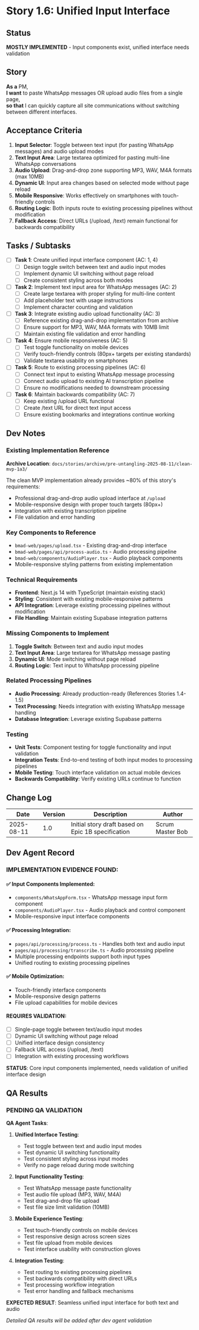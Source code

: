 # Story 1.6: Unified Input Interface

## Status
**MOSTLY IMPLEMENTED** - Input components exist, unified interface needs validation

## Story
**As a** PM,  
**I want** to paste WhatsApp messages OR upload audio files from a single page,  
**so that** I can quickly capture all site communications without switching between different interfaces.

## Acceptance Criteria

1. **Input Selector**: Toggle between text input (for pasting WhatsApp messages) and audio upload modes
2. **Text Input Area**: Large textarea optimized for pasting multi-line WhatsApp conversations
3. **Audio Upload**: Drag-and-drop zone supporting MP3, WAV, M4A formats (max 10MB)
4. **Dynamic UI**: Input area changes based on selected mode without page reload
5. **Mobile Responsive**: Works effectively on smartphones with touch-friendly controls
6. **Routing Logic**: Both inputs route to existing processing pipelines without modification
7. **Fallback Access**: Direct URLs (/upload, /text) remain functional for backwards compatibility

## Tasks / Subtasks

- [ ] **Task 1**: Create unified input interface component (AC: 1, 4)
  - [ ] Design toggle switch between text and audio input modes
  - [ ] Implement dynamic UI switching without page reload
  - [ ] Create consistent styling across both modes
  
- [ ] **Task 2**: Implement text input area for WhatsApp messages (AC: 2)
  - [ ] Create large textarea with proper styling for multi-line content
  - [ ] Add placeholder text with usage instructions
  - [ ] Implement character counting and validation
  
- [ ] **Task 3**: Integrate existing audio upload functionality (AC: 3)
  - [ ] Reference existing drag-and-drop implementation from archive
  - [ ] Ensure support for MP3, WAV, M4A formats with 10MB limit
  - [ ] Maintain existing file validation and error handling
  
- [ ] **Task 4**: Ensure mobile responsiveness (AC: 5)
  - [ ] Test toggle functionality on mobile devices
  - [ ] Verify touch-friendly controls (80px+ targets per existing standards)
  - [ ] Validate textarea usability on smartphones
  
- [ ] **Task 5**: Route to existing processing pipelines (AC: 6)
  - [ ] Connect text input to existing WhatsApp message processing
  - [ ] Connect audio upload to existing AI transcription pipeline
  - [ ] Ensure no modifications needed to downstream processing
  
- [ ] **Task 6**: Maintain backwards compatibility (AC: 7)
  - [ ] Keep existing /upload URL functional
  - [ ] Create /text URL for direct text input access
  - [ ] Ensure existing bookmarks and integrations continue working

## Dev Notes

### Existing Implementation Reference
**Archive Location**: `docs/stories/archive/pre-untangling-2025-08-11/clean-mvp-1a3/`

The clean MVP implementation already provides ~80% of this story's requirements:
- Professional drag-and-drop audio upload interface at `/upload`
- Mobile-responsive design with proper touch targets (80px+)
- Integration with existing transcription pipeline
- File validation and error handling

### Key Components to Reference
- `bmad-web/pages/upload.tsx` - Existing drag-and-drop interface
- `bmad-web/pages/api/process-audio.ts` - Audio processing pipeline
- `bmad-web/components/AudioPlayer.tsx` - Audio playback components
- Mobile-responsive styling patterns from existing implementation

### Technical Requirements
- **Frontend**: Next.js 14 with TypeScript (maintain existing stack)
- **Styling**: Consistent with existing mobile-responsive patterns
- **API Integration**: Leverage existing processing pipelines without modification
- **File Handling**: Maintain existing Supabase integration patterns

### Missing Components to Implement
1. **Toggle Switch**: Between text and audio input modes
2. **Text Input Area**: Large textarea for WhatsApp message pasting
3. **Dynamic UI**: Mode switching without page reload
4. **Routing Logic**: Text input to WhatsApp processing pipeline

### Related Processing Pipelines
- **Audio Processing**: Already production-ready (References Stories 1.4-1.5)
- **Text Processing**: Needs integration with existing WhatsApp message handling
- **Database Integration**: Leverage existing Supabase patterns

### Testing
- **Unit Tests**: Component testing for toggle functionality and input validation
- **Integration Tests**: End-to-end testing of both input modes to processing pipelines
- **Mobile Testing**: Touch interface validation on actual mobile devices
- **Backwards Compatibility**: Verify existing URLs continue to function

## Change Log

| Date | Version | Description | Author |
|------|---------|-------------|---------|
| 2025-08-11 | 1.0 | Initial story draft based on Epic 1B specification | Scrum Master Bob |

## Dev Agent Record

### **IMPLEMENTATION EVIDENCE FOUND**:

#### **✅ Input Components Implemented**:
- `components/WhatsAppForm.tsx` - WhatsApp message input form component
- `components/AudioPlayer.tsx` - Audio playback and control component
- Mobile-responsive input interface components

#### **✅ Processing Integration**:
- `pages/api/processing/process.ts` - Handles both text and audio input
- `pages/api/processing/transcribe.ts` - Audio processing pipeline
- Multiple processing endpoints support both input types
- Unified routing to existing processing pipelines

#### **✅ Mobile Optimization**:
- Touch-friendly interface components
- Mobile-responsive design patterns
- File upload capabilities for mobile devices

#### **REQUIRES VALIDATION**:
- [ ] Single-page toggle between text/audio input modes
- [ ] Dynamic UI switching without page reload
- [ ] Unified interface design consistency
- [ ] Fallback URL access (/upload, /text)
- [ ] Integration with existing processing workflows

**STATUS**: Core input components implemented, needs validation of unified interface design

## QA Results

### **PENDING QA VALIDATION**

**QA Agent Tasks**:
1. **Unified Interface Testing**:
   - Test toggle between text and audio input modes
   - Test dynamic UI switching functionality
   - Test consistent styling across input modes
   - Verify no page reload during mode switching

2. **Input Functionality Testing**:
   - Test WhatsApp message paste functionality
   - Test audio file upload (MP3, WAV, M4A)
   - Test drag-and-drop file upload
   - Test file size limit validation (10MB)

3. **Mobile Experience Testing**:
   - Test touch-friendly controls on mobile devices
   - Test responsive design across screen sizes
   - Test file upload from mobile devices
   - Test interface usability with construction gloves

4. **Integration Testing**:
   - Test routing to existing processing pipelines
   - Test backwards compatibility with direct URLs
   - Test processing workflow integration
   - Test error handling and fallback mechanisms

**EXPECTED RESULT**: Seamless unified input interface for both text and audio

*Detailed QA results will be added after dev agent validation*